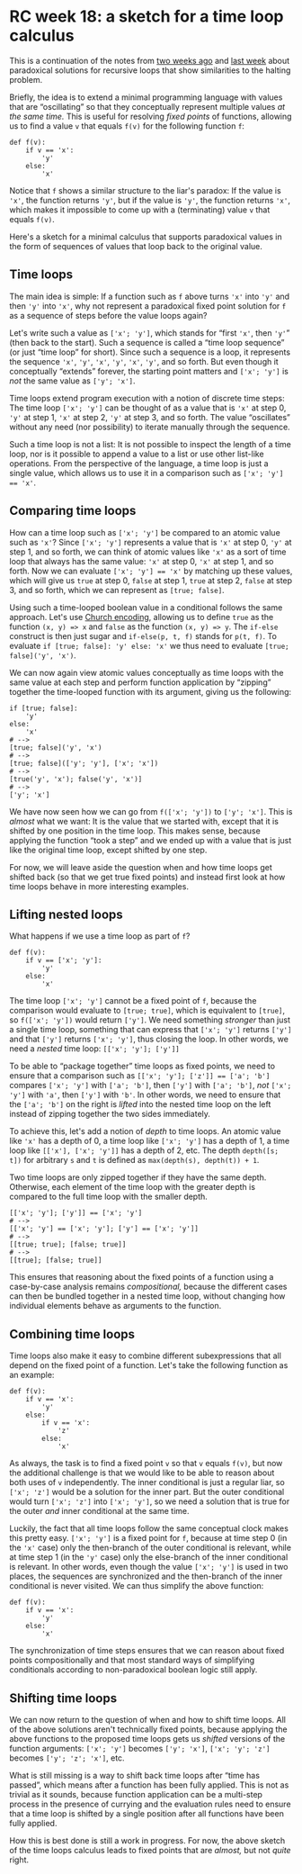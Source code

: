 # RC week 18: a sketch for a time loop calculus

This is a continuation of the notes from [two weeks ago](./2025-09-13.html) and [last week](./2025-09-20.html) about paradoxical solutions for recursive loops that show similarities to the halting problem.

Briefly, the idea is to extend a minimal programming language with values that are “oscillating” so that they conceptually represent multiple values _at the same time._ This is useful for resolving _fixed points_ of functions, allowing us to find a value `v` that equals `f(v)` for the following function `f`:

```
def f(v):
    if v == 'x':
        'y'
    else:
        'x'
```

Notice that `f` shows a similar structure to the liar's paradox: If the value is `'x'`, the function returns `'y'`, but if the value is `'y'`, the function returns `'x'`, which makes it impossible to come up with a (terminating) value `v` that equals `f(v)`.

Here's a sketch for a minimal calculus that supports paradoxical values in the form of sequences of values that loop back to the original value.

## Time loops

The main idea is simple: If a function such as `f` above turns `'x'` into `'y'` and then `'y'` into `'x'`, why not represent a paradoxical fixed point solution for `f` as a sequence of steps before the value loops again?

Let's write such a value as `['x'; 'y']`, which stands for “first `'x'`, then `'y'`” (then back to the start). Such a sequence is called a “time loop sequence” (or just “time loop” for short). Since such a sequence is a loop, it represents the sequence `'x'`, `'y'`, `'x'`, `'y'`, `'x'`, `'y'`, and so forth. But even though it conceptually “extends” forever, the starting point matters and `['x'; 'y']` is _not_ the same value as `['y'; 'x']`.

Time loops extend program execution with a notion of discrete time steps: The time loop `['x'; 'y']` can be thought of as a value that is `'x'` at step 0, `'y'` at step 1, `'x'` at step 2, `'y'` at step 3, and so forth. The value “oscillates” without any need (nor possibility) to iterate manually through the sequence.

Such a time loop is not a list: It is not possible to inspect the length of a time loop, nor is it possible to append a value to a list or use other list-like operations. From the perspective of the language, a time loop is just a single value, which allows us to use it in a comparison such as `['x'; 'y'] == 'x'`.

## Comparing time loops

How can a time loop such as `['x'; 'y']` be compared to an atomic value such as `'x'`? Since `['x'; 'y']` represents a value that is `'x'` at step 0, `'y'` at step 1, and so forth, we can think of atomic values like `'x'` as a sort of time loop that always has the same value: `'x'` at step 0, `'x'` at step 1, and so forth. Now we can evaluate `['x'; 'y'] == 'x'` by matching up these values, which will give us `true` at step 0, `false` at step 1, `true` at step 2, `false` at step 3, and so forth, which we can represent as `[true; false]`.

Using such a time-looped boolean value in a conditional follows the same approach. Let's use [Church encoding](https://en.wikipedia.org/wiki/Church_encoding#Church_Booleans), allowing us to define `true` as the function `(x, y) => x` and `false` as the function `(x, y) => y`. The `if-else` construct is then just sugar and `if-else(p, t, f)` stands for `p(t, f)`. To evaluate `if [true; false]: 'y' else: 'x'` we thus need to evaluate `[true; false]('y', 'x')`.

We can now again view atomic values conceptually as time loops with the same value at each step and perform function application by “zipping” together the time-looped function with its argument, giving us the following:

```
if [true; false]:
    'y'
else:
    'x'
# -->
[true; false]('y', 'x')
# -->
[true; false](['y'; 'y'], ['x'; 'x'])
# -->
[true('y', 'x'); false('y', 'x')]
# -->
['y'; 'x']
```

We have now seen how we can go from `f(['x'; 'y'])` to `['y'; 'x']`. This is _almost_ what we want: It is the value that we started with, except that it is shifted by one position in the time loop. This makes sense, because applying the function “took a step” and we ended up with a value that is just like the original time loop, except shifted by one step.

For now, we will leave aside the question when and how time loops get shifted back (so that we get true fixed points) and instead first look at how time loops behave in more interesting examples.

## Lifting nested loops

What happens if we use a time loop as part of `f`?

```
def f(v):
    if v == ['x'; 'y']:
        'y'
    else:
        'x'
```

The time loop `['x'; 'y']` cannot be a fixed point of `f`, because the comparison would evaluate to `[true; true]`, which is equivalent to `[true]`, so `f(['x'; 'y'])` would return `['y']`. We need something _stronger_ than just a single time loop, something that can express that `['x'; 'y']` returns `['y']` and that `['y']` returns `['x'; 'y']`, thus closing the loop. In other words, we need a _nested_ time loop: `[['x'; 'y']; ['y']]`

To be able to “package together” time loops as fixed points, we need to ensure that a comparison such as `[['x'; 'y']; ['z']] == ['a'; 'b']` compares `['x'; 'y']` with `['a'; 'b']`, then `['y']` with `['a'; 'b']`, _not_ `['x'; 'y']` with `'a'`, then `['y']` with `'b'`. In other words, we need to ensure that the `['a'; 'b']` on the right is _lifted_ into the nested time loop on the left instead of zipping together the two sides immediately.

To achieve this, let's add a notion of _depth_ to time loops. An atomic value like `'x'` has a depth of 0, a time loop like `['x'; 'y']` has a depth of 1, a time loop like `[['x'], ['x'; 'y']]` has a depth of 2, etc. The depth `depth([s; t])` for arbitrary `s` and `t` is defined as `max(depth(s), depth(t)) + 1`.

Two time loops are only zipped together if they have the same depth. Otherwise, each element of the time loop with the greater depth is compared to the full time loop with the smaller depth.

```
[['x'; 'y']; ['y']] == ['x'; 'y']
# -->
[['x'; 'y'] == ['x'; 'y']; ['y'] == ['x'; 'y']]
# -->
[[true; true]; [false; true]]
# -->
[[true]; [false; true]]
```

This ensures that reasoning about the fixed points of a function using a case-by-case analysis remains _compositional,_ because the different cases can then be bundled together in a nested time loop, without changing how individual elements behave as arguments to the function.

## Combining time loops

Time loops also make it easy to combine different subexpressions that all depend on the fixed point of a function. Let's take the following function as an example:

```
def f(v):
    if v == 'x':
        'y'
    else:
        if v == 'x':
            'z'
        else:
            'x'
```

As always, the task is to find a fixed point `v` so that `v` equals `f(v)`, but now the additional challenge is that we would like to be able to reason about both uses of `v` independently. The inner conditional is just a regular liar, so `['x'; 'z']` would be a solution for the inner part. But the outer conditional would turn `['x'; 'z']` into `['x'; 'y']`, so we need a solution that is true for the outer _and_ inner conditional at the same time.

Luckily, the fact that all time loops follow the same conceptual clock makes this pretty easy. `['x'; 'y']` is a fixed point for `f`, because at time step 0 (in the `'x'` case) only the then-branch of the outer conditional is relevant, while at time step 1 (in the `'y'` case) only the else-branch of the inner conditional is relevant. In other words, even though the value `['x'; 'y']` is used in two places, the sequences are synchronized and the then-branch of the inner conditional is never visited. We can thus simplify the above function:

```
def f(v):
    if v == 'x':
        'y'
    else:
        'x'
```

The synchronization of time steps ensures that we can reason about fixed points compositionally and that most standard ways of simplifying conditionals according to non-paradoxical boolean logic still apply.

## Shifting time loops

We can now return to the question of when and how to shift time loops. All of the above solutions aren't technically fixed points, because applying the above functions to the proposed time loops gets us _shifted_ versions of the function arguments: `['x'; 'y']` becomes `['y'; 'x']`, `['x'; 'y'; 'z']` becomes `['y'; 'z'; 'x']`, etc.

What is still missing is a way to shift back time loops after “time has passed”, which means after a function has been fully applied. This is not as trivial as it sounds, because function application can be a multi-step process in the presence of currying and the evaluation rules need to ensure that a time loop is shifted by a single position after all functions have been fully applied.

How this is best done is still a work in progress. For now, the above sketch of the time loops calculus leads to fixed points that are _almost,_ but not _quite_ right.
